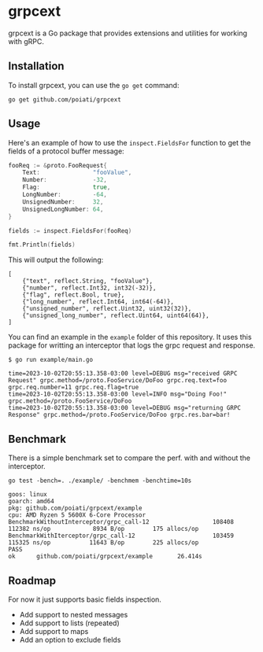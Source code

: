 # grpcext

grpcext is a Go package that provides extensions and utilities for working with gRPC.

## Installation

To install grpcext, you can use the `go get` command:

```
go get github.com/poiati/grpcext
```

## Usage

Here's an example of how to use the `inspect.FieldsFor` function to get the fields of a protocol buffer message:

```go
fooReq := &proto.FooRequest{
    Text:               "fooValue",
    Number:             -32,
    Flag:               true,
    LongNumber:         -64,
    UnsignedNumber:     32,
    UnsignedLongNumber: 64,
}

fields := inspect.FieldsFor(fooReq)

fmt.Println(fields)
```

This will output the following:

```
[
    {"text", reflect.String, "fooValue"},
    {"number", reflect.Int32, int32(-32)},
    {"flag", reflect.Bool, true},
    {"long_number", reflect.Int64, int64(-64)},
    {"unsigned_number", reflect.Uint32, uint32(32)},
    {"unsigned_long_number", reflect.Uint64, uint64(64)},
]
```

You can find an example in the `example` folder of this repository. It uses this package for writting an
interceptor that logs the grpc request and response.

```
$ go run example/main.go
```

```
time=2023-10-02T20:55:13.358-03:00 level=DEBUG msg="received GRPC Request" grpc.method=/proto.FooService/DoFoo grpc.req.text=foo grpc.req.number=11 grpc.req.flag=true
time=2023-10-02T20:55:13.358-03:00 level=INFO msg="Doing Foo!" grpc.method=/proto.FooService/DoFoo
time=2023-10-02T20:55:13.358-03:00 level=DEBUG msg="returning GRPC Response" grpc.method=/proto.FooService/DoFoo grpc.res.bar=bar!
```

## Benchmark

There is a simple benchmark set to compare the perf. with and without the interceptor.

```
go test -bench=. ./example/ -benchmem -benchtime=10s
```

```
goos: linux
goarch: amd64
pkg: github.com/poiati/grpcext/example
cpu: AMD Ryzen 5 5600X 6-Core Processor
BenchmarkWithoutInterceptor/grpc_call-12                  108408            112382 ns/op            8934 B/op        175 allocs/op
BenchmarkWithIterceptor/grpc_call-12                      103459            115325 ns/op           11643 B/op        225 allocs/op
PASS
ok      github.com/poiati/grpcext/example       26.414s
```

## Roadmap

For now it just supports basic fields inspection.

- Add support to nested messages
- Add support to lists (repeated)
- Add support to maps
- Add an option to exclude fields